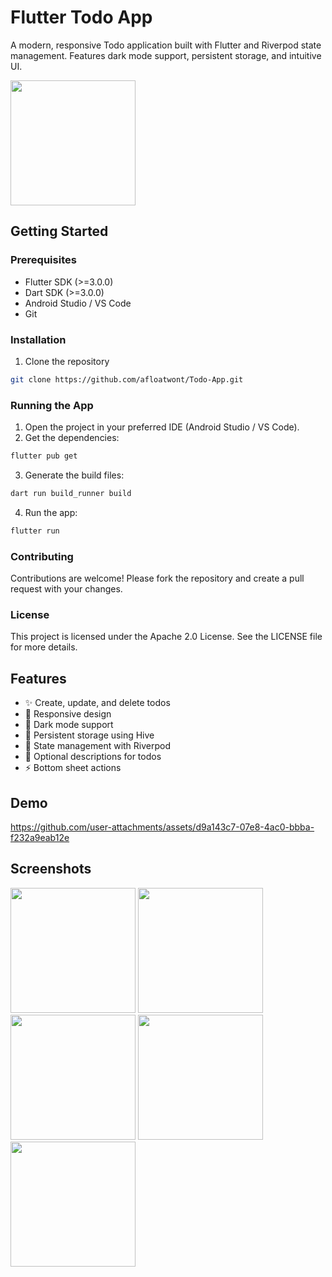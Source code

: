 # Flutter Todo App

A modern, responsive Todo application built with Flutter and Riverpod state management. Features dark mode support, persistent storage, and intuitive UI.

<img src="https://github.com/user-attachments/assets/cf405161-05fa-4983-beb9-48554fea9b05" width="200" />

## Getting Started

### Prerequisites

- Flutter SDK (>=3.0.0)
- Dart SDK (>=3.0.0)
- Android Studio / VS Code
- Git

### Installation

1. Clone the repository
```bash
git clone https://github.com/afloatwont/Todo-App.git
```

### Running the App

1. Open the project in your preferred IDE (Android Studio / VS Code).
2. Get the dependencies:
```bash
flutter pub get
```
3. Generate the build files:
```bash
dart run build_runner build
```
4. Run the app:
```bash
flutter run
```

### Contributing

Contributions are welcome! Please fork the repository and create a pull request with your changes.

### License

This project is licensed under the Apache 2.0 License. See the LICENSE file for more details.

## Features

- ✨ Create, update, and delete todos
- 📱 Responsive design
- 🌙 Dark mode support
- 💾 Persistent storage using Hive
- 🎯 State management with Riverpod
- 📝 Optional descriptions for todos
- ⚡ Bottom sheet actions

## Demo



https://github.com/user-attachments/assets/d9a143c7-07e8-4ac0-bbba-f232a9eab12e



## Screenshots

<p float="left">
  <img src="https://github.com/user-attachments/assets/cf405161-05fa-4983-beb9-48554fea9b05" width="200" />
  <img src="https://github.com/user-attachments/assets/31e83085-f60f-4d8a-a9b2-92e57d5146d4" width="200" />
  <img src="https://github.com/user-attachments/assets/8059a3f5-e79c-428f-9cd4-607542d49103" width="200" />
  <img src="https://github.com/user-attachments/assets/73320b01-48fb-4b61-9088-b4013efc6107" width="200" />
  <img src="https://github.com/user-attachments/assets/358e8da0-666e-4bbb-9120-f9d834cc1f88" width="200" />
</p>


